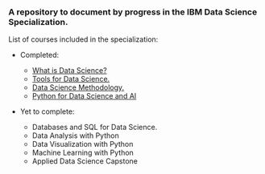 ### A repository to document by progress in the IBM Data Science Specialization.

List of courses included in the specialization:
* Completed:

    * [What is Data Science?](https://www.coursera.org/account/accomplishments/certificate/XBWWVWY4PXC3)
    * [Tools for Data Science.](https://www.coursera.org/account/accomplishments/certificate/3V7HZKW5K86L)
    * [Data Science Methodology.](https://www.coursera.org/account/accomplishments/certificate/NKU5G6QN2UDY)
    * [Python for Data Science and AI](https://www.coursera.org/account/accomplishments/certificate/TH4VHSMXSKV6)

* Yet to complete:

    * Databases and SQL for Data Science.
    * Data Analysis with Python
    * Data Visualization with Python
    * Machine Learning with Python
    * Applied Data Science Capstone
